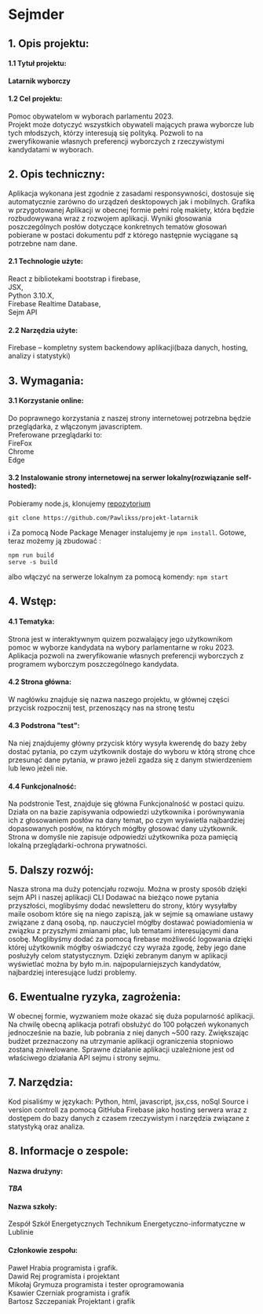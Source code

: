 # Sejmder

## 1. Opis projektu:

#### 1.1 Tytuł projektu:

**Latarnik wyborczy**

#### 1.2 Cel projektu:

Pomoc obywatelom w wyborach parlamentu 2023.  
Projekt może dotyczyć wszystkich obywateli mających prawa wyborcze lub tych młodszych, którzy interesują się polityką. Pozwoli to na zweryfikowanie własnych preferencji wyborczych z rzeczywistymi kandydatami w wyborach.

## 2. Opis techniczny:

Aplikacja wykonana jest zgodnie z zasadami responsywności, dostosuje się automatycznie zarówno do urządzeń desktopowych jak i mobilnych. Grafika w przygotowanej Aplikacji w obecnej formie pełni rolę makiety, która będzie rozbudowywana wraz z rozwojem aplikacji. Wyniki głosowania poszczególnych posłów dotyczące konkretnych tematów głosowań pobierane w postaci dokumentu pdf z którego następnie wyciągane są potrzebne nam dane.

#### 2.1 Technologie użyte:

React z bibliotekami bootstrap i firebase,  
JSX,  
Python 3.10.X,  
Firebase Realtime Database,  
Sejm API

#### 2.2 Narzędzia użyte:

Firebase – kompletny system backendowy aplikacji(baza danych, hosting, analizy i statystyki)

## 3. Wymagania:

#### 3.1 Korzystanie online:

Do poprawnego korzystania z naszej strony internetowej potrzebna będzie przeglądarka, z włączonym javascriptem.  
Preferowane przeglądarki to:  
FireFox  
Chrome  
Edge

#### 3.2 Instalowanie strony internetowej na serwer lokalny(rozwiązanie self-hosted):

Pobieramy node.js, klonujemy [repozytorium](https://github.com/Pawlikss/projekt-latarnik)

```
git clone https://github.com/Pawlikss/projekt-latarnik
```

i Za pomocą Node Package Menager instalujemy je `npm install`. Gotowe, teraz możemy ją zbudować :

```
npm run build
serve -s build
```

albo włączyć na serwerze lokalnym za pomocą komendy:
`npm start`

## 4. Wstęp:

#### 4.1 Tematyka:

Strona jest w interaktywnym quizem pozwalający jego użytkownikom pomoc w wyborze kandydata na wybory parlamentarne w roku 2023.  
Aplikacja pozwoli na zweryfikowanie własnych preferencji wyborczych z programem wyborczym poszczególnego kandydata.

#### 4.2 Strona główna:

W nagłówku znajduje się nazwa naszego projektu, w głównej części przycisk rozpocznij test, przenoszący nas na stronę testu

#### 4.3 Podstrona "test":

Na niej znajdujemy główny przycisk który wysyła kwerendę do bazy żeby dostać pytania, po czym użytkownik dostaje do wyboru w którą stronę chce przesunąć dane pytania, w prawo jeżeli zgadza się z danym stwierdzeniem lub lewo jeżeli nie.

#### 4.4 Funkcjonalność:

Na podstronie Test, znajduje się główna Funkcjonalność w postaci quizu. Działa on na bazie zapisywania odpowiedzi użytkownika i porównywania ich z głosowaniem posłów na dany temat, po czym wyświetla najbardziej dopasowanych posłów, na których mógłby głosować dany użytkownik.
Strona w domyśle nie zapisuje odpowiedzi użytkownika poza pamięcią lokalną przeglądarki-ochrona prywatności.

## 5. Dalszy rozwój:

Nasza strona ma duży potencjału rozwoju. Można w prosty sposób dzięki sejm API i naszej aplikacji CLI Dodawać na bieżąco nowe pytania przyszłości, moglibyśmy dodać newsletteru do strony, który wysyłałby maile osobom które się na niego zapiszą, jak w sejmie są omawiane ustawy związane z daną osobą, np. nauczyciel mógłby dostawać powiadomienia w związku z przyszłymi zmianami płac, lub tematami interesującymi dana osobę. Moglibyśmy dodać za pomocą firebase możliwość logowania dzięki której użytkownik mógłby oświadczyć czy wyraża zgodę, żeby jego dane posłużyły celom statystycznym. Dzięki zebranym danym w aplikacji wyświetlać można by było m.in. najpopularniejszych kandydatów, najbardziej interesujące ludzi problemy.

## 6. Ewentualne ryzyka, zagrożenia:

W obecnej formie, wyzwaniem może okazać się duża popularność aplikacji. Na chwilę obecną aplikacja potrafi obsłużyć do 100 połączeń wykonanych jednocześnie na bazie, lub pobrania z niej danych ~500 razy. Zwiększając budżet przeznaczony na utrzymanie aplikacji ograniczenia stopniowo zostaną zniwelowane.
Sprawne działanie aplikacji uzależnione jest od właściwego działania API sejmu i strony sejmu.

## 7. Narzędzia:

Kod pisaliśmy w językach: Python, html, javascript, jsx,css, noSql
Source i version controll za pomocą GitHuba
Firebase jako hosting serwera wraz z dostępem do bazy danych z czasem rzeczywistym i narzędzia związane z statystyką oraz analiza.

## 8. Informacje o zespole:

#### Nazwa drużyny:

**_TBA_**

#### Nazwa szkoły:

Zespół Szkół Energetycznych Technikum Energetyczno-informatyczne w Lublinie

#### Członkowie zespołu:

Paweł Hrabia programista i grafik.  
Dawid Rej programista i projektant  
Mikołaj Grymuza programista i tester oprogramowania  
Ksawier Czerniak programista i grafik  
Bartosz Szczepaniak Projektant i grafik
